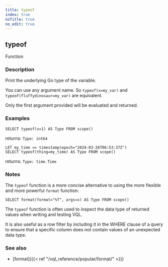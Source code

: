 ```yaml
---
title: typeof
index: true
noTitle: true
no_edit: true
---
```




<div class="vql_item"></div>


## typeof
<span class='vql_type label label-warning pull-right page-header'>Function</span>


### Description

Print the underlying Go type of the variable.

You can use any argument name. So `typeof(x=my_var)` and
`typeof(fluffydinosaur=my_var)` are equivalent.

Only the first argument provided will be evaluated and returned.

### Examples

```vql
SELECT typeof(x=1) AS Type FROM scope()
```
returns: `Type: int64`

```vql
LET my_time <= timestamp(epoch="2024-03-26T06:53:37Z")
SELECT typeof(thing=my_time) AS Type FROM scope()
```
returns: `Type: time.Time`

### Notes

The `typeof` function is a more concise alternative to using the more
flexible and more powerful `format` function:

```vql
SELECT format(format="%T", args=x) AS Type FROM scope()
```

The `typeof` function is often used to inspect the data type of returned
values when writing and testing VQL.

It is also useful as a row filter by including it in the WHERE clause of
a query to ensure that a specific column does not contain values of an
unexpected data type.

### See also

- [format]({{< ref "/vql_reference/popular/format/" >}})


